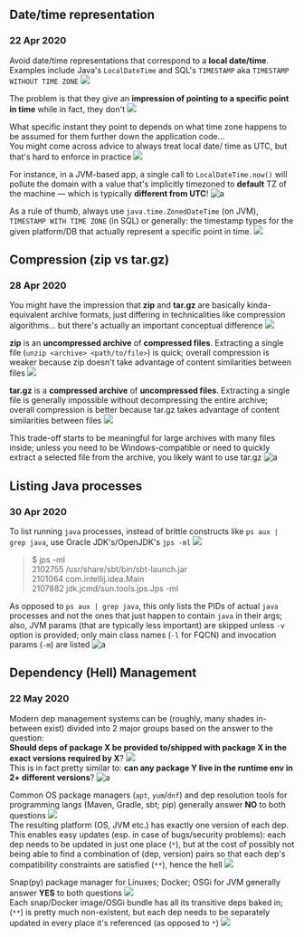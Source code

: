 ## Date/time representation
### 22 Apr 2020

Avoid date/time representations that correspond to
a **local date/time**. Examples include Java's `LocalDateTime`
and SQL's `TIMESTAMP` aka `TIMESTAMP WITHOUT TIME ZONE` ![](nie)

The problem is that they give an **impression of pointing
to a specific point in time** while in fact, they don't ![](bangbang)

What specific instant they point to depends on what
time zone happens to be assumed for them further down
the application code...<br/>
You might come across advice to always treat local date/
time as UTC, but that's hard to enforce in practice ![](niby-czlowiek-wiedzial)

For instance, in a JVM-based app, a single call to
`LocalDateTime.now()` will pollute the domain with a
value that's implicitly timezoned to **default** TZ of
the machine &mdash; which is typically **different from UTC**! ![a](pepepanic)

As a rule of thumb, always use `java.time.ZonedDateTime` (on JVM),
`TIMESTAMP WITH TIME ZONE` (in SQL) or generally: the timestamp types
for the given platform/DB that actually represent a specific point in time. ![](spurdo-thumbs-up)


## Compression (zip vs tar.gz)
### 28 Apr 2020

You might have the impression that **zip** and
**tar.gz** are basically kinda-equivalent archive
formats, just differing in technicalities like
compression algorithms... but there's actually
an important conceptual difference ![](goncern)

**zip** is an **uncompressed archive** of **compressed
files**. Extracting a single file (`unzip <archive>
<path/to/file>`) is quick; overall compression
is weaker because zip doesn't take advantage
of content similarities between files ![](microsoft)

**tar.gz** is a **compressed archive** of **uncompressed
files**. Extracting a single file is generally impossible
without decompressing the entire archive;
overall compression is better because tar.gz takes
advantage of content similarities between files ![](biedux)

This trade-off starts to be meaningful for large
archives with many files inside; unless you need
to be Windows-compatible or need to quickly extract
a selected file from the archive, you likely
want to use tar.gz ![a](head-banging-parrot)


## Listing Java processes
### 30 Apr 2020

To list running `java` processes,
instead of brittle constructs like
`ps aux | grep java`, use Oracle
JDK's/OpenJDK's `jps -ml` ![](java)

> $ jps -ml <br/>
> 2102755 /usr/share/sbt/bin/sbt-launch.jar <br/>
> 2101064 com.intellij.idea.Main <br/>
> 2107882 jdk.jcmd/sun.tools.jps.Jps -ml <br/>

As opposed to `ps aux | grep java`, this only
lists the PIDs of actual `java` processes and
not the ones that just happen to contain
`java` in their args; also, JVM params (that
are typically less important) are skipped
unless `-v` option is provided; only main
class names (`-l` for FQCN) and invocation
params (`-m`) are listed ![a](shell-party)


## Dependency (Hell) Management
### 22 May 2020

Modern dep management systems can be (roughly, many shades in-between exist)
divided into 2 major groups based on the answer to the question: <br/>
**Should deps of package X be provided to/shipped with package X in the
exact versions required by X**? ![](package) <br/>
This is in fact pretty similar to: **can any package Y live in the runtime env
in 2+ different versions**? ![a](twins-parrot)

Common OS package managers (`apt`, `yum`/`dnf`) and dep resolution tools for
programming langs (Maven, Gradle, sbt; pip) generally answer **NO** to both questions ![](nie) <br/>
The resulting platform (OS, JVM etc.) has exactly one version of each dep. <br/>
This enables easy updates (esp. in case of bugs/security problems): each dep needs
to be updated in just one place (`*`), but at the cost of possibly not being able
to find a combination of (dep, version) pairs so that each dep's compatibility
constraints are satisfied (`**`), hence the hell ![](exploding_head)

Snap(py) package manager for Linuxes; Docker; OSGi for JVM generally answer
**YES** to both questions ![](spurdo-thumbs-up) <br/>
Each snap/Docker image/OSGi bundle has all its transitive deps baked in;
(`**`) is pretty much non-existent, but each dep needs to be separately
updated in every place it's referenced (as opposed to `*`) ![](docker)
